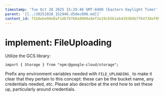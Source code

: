 ```yaml
---
timestamp: 'Tue Oct 28 2025 15:29:46 GMT-0400 (Eastern Daylight Time)'
parent: '[[../20251028_152946.d5dec896.md]]'
content_id: f1b8ebe90e0af1db79760a9009a9ef2e19c65b1eb439389b7f64738ef0523f56
---
```


# implement: FileUploading

Utilize the GCS library:

```
import { Storage } from "npm:@google-cloud/storage";
```

Prefix any environment variables needed with `FILE_UPLOADING_` to make it clear that they pertain to this concept: these can be the bucket name, any credentials needed, etc. Please also describe at the end how to set these up, particularly around credentials.
